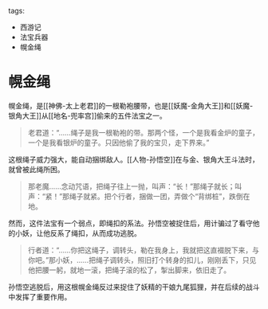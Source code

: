 tags:
  - 西游记
  - 法宝兵器
  - 幌金绳

# 幌金绳

幌金绳，是[[神佛-太上老君]]的一根勒袍腰带，也是[[妖魔-金角大王]]和[[妖魔-银角大王]]从[[地名-兜率宫]]偷来的五件法宝之一。

> 老君道：“……绳子是我一根勒袍的带。那两个怪，一个是我看金炉的童子，一个是我看银炉的童子。只因他偷了我的宝贝，走下界来。”

这根绳子威力强大，能自动捆绑敌人。[[人物-孙悟空]]在与金、银角大王斗法时，就曾被此绳所困。

> 那老魔……念动咒语，把绳子往上一抛，叫声：“长！”那绳子就长；叫声：“紧！”那绳子就紧。把个行者，捆做一团，弄做个“背绑桩”，跌倒在地。

然而，这件法宝有一个弱点，即绳扣的系法。孙悟空被捉住后，用计骗过了看守他的小妖，让他反系了绳扣，从而成功逃脱。

> 行者道：“……你把这绳子，调转头，勒在我身上，我就把这直裰脱下来，与你吧。”那小妖，……把绳子调转头，照旧打个转身的扣儿，刚刚丢下，只见他把腰一躬，就地一滚，把绳子滚的松了，掣出脚来，依旧走了。

孙悟空逃脱后，用这根幌金绳反过来捉住了妖精的干娘九尾狐狸，并在后续的战斗中发挥了重要作用。
